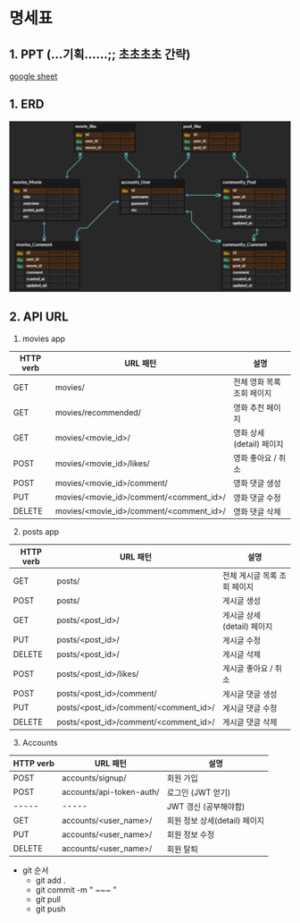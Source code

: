 # 명세표



## 1. PPT (...기획......;; 초초초초 간략)

[google sheet](https://docs.google.com/presentation/d/1RvIF_9Ck6xDtpFSgp0mAvlZCa06VRVh04FstW-k7dxQ/edit?ts=60a36d48#slide=id.gd9446e4414_1_14)







## 1. ERD

![image-20210520211252198](README.assets/image-20210520211252198.png)







## 2. API URL

1. movies app

| HTTP verb | URL 패턴                                | 설명                       |
| --------- | --------------------------------------- | -------------------------- |
| GET       | movies/                                 | 전체 영화 목록 조회 페이지 |
| GET       | movies/recommended/                     | 영화 추천 페이지           |
| GET       | movies/<movie_id>/                      | 영화 상세(detail) 페이지   |
| POST      | movies/<movie_id>/likes/                | 영화 좋아요 / 취소         |
| POST      | movies/<movie_id>/comment/              | 영화 댓글 생성             |
| PUT       | movies/<movie_id>/comment/<comment_id>/ | 영화 댓글 수정             |
| DELETE    | movies/<movie_id>/comment/<comment_id>/ | 영화 댓글 삭제             |



2. posts app

| HTTP verb | URL 패턴                              | 설명                         |
| --------- | ------------------------------------- | ---------------------------- |
| GET       | posts/                                | 전체 게시글 목록 조회 페이지 |
| POST      | posts/                                | 게시글 생성                  |
| GET       | posts/<post_id>/                      | 게시글 상세(detail) 페이지   |
| PUT       | posts/<post_id>/                      | 게시글 수정                  |
| DELETE    | posts/<post_id>/                      | 게시글 삭제                  |
| POST      | posts/<post_id>/likes/                | 게시글 좋아요 / 취소         |
| POST      | posts/<post_id>/comment/              | 게시글 댓글 생성             |
| PUT       | posts/<post_id>/comment/<comment_id>/ | 게시글 댓글 수정             |
| DELETE    | posts/<post_id>/comment/<comment_id>/ | 게시글 댓글 삭제             |



3. Accounts

| HTTP verb | URL 패턴                 | 설명                          |
| --------- | ------------------------ | ----------------------------- |
| POST      | accounts/signup/         | 회원 가입                     |
| POST      | accounts/api-token-auth/ | 로그인 (JWT 얻기)             |
| -----     | -----                    | JWT 갱신 (공부해야함)         |
| GET       | accounts/<user_name>/    | 회원 정보 상세(detail) 페이지 |
| PUT       | accounts/<user_name>/    | 회원 정보 수정                |
| DELETE    | accounts/<user_name>/    | 회원 탈퇴                     |



- git 순서
  - git add .
  - git commit -m " ~~~ "
  - git pull
  - git push
